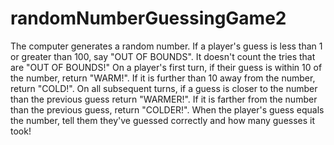 # randomNumberGuessingGame2

The computer generates a random number.
If a player's guess is less than 1 or greater than 100, say "OUT OF BOUNDS".
It doesn't count the tries that are "OUT OF BOUNDS!"
On a player's first turn, if their guess is within 10 of the number, return "WARM!".
If it is further than 10 away from the number, return "COLD!".
On all subsequent turns, if a guess is closer to the number than the previous guess return "WARMER!".
If it is farther from the number than the previous guess, return "COLDER!".
When the player's guess equals the number, tell them they've guessed correctly and how many guesses it took!
